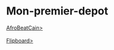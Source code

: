# Mon-premier-depot
<html>
  <head>
  </head>
  <body>
    </li><a href="https://greatdiallo1.github.io/Mon-premier-depot/AfroBeatCain/home.html">AfroBeatCain></li>
  <br><br>
  </li><a href="https://greatdiallo1.github.io/Mon-premier-depot/flipboard/flip.html">Flipboard></li>
  
  </body>
  </html>
